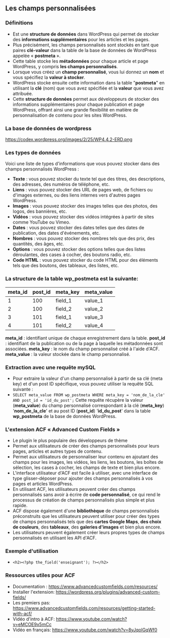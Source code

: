 ## Les champs personnalisées

### Définitions

- Est une **structure de données** dans WordPress qui permet de stocker des **informations supplémentaires** pour les articles et les pages.
- Plus précisément, les champs personnalisés sont stockés en tant que paires **clé-valeur** dans la table de la base de données de WordPress appelée « **postmeta** ».
- Cette table stocke les **métadonnées** pour chaque article et page WordPress, y compris **les champs personnalisés**.
- Lorsque vous créez un **champ personnalisé**, vous lui donnez un **nom** et vous spécifiez la **valeur à stocker**.
- WordPress stocke ensuite cette information dans la table "**postmeta**" en utilisant la **clé** (nom) que vous avez spécifiée et la **valeur** que vous avez attribuée.
- Cette **structure de données** permet aux développeurs de stocker des informations supplémentaires pour chaque publication et page WordPress, offrant ainsi une grande flexibilité en matière de personnalisation de contenu pour les sites WordPress.


### La base de données de wordpress
https://codex.wordpress.org/images/2/25/WP4.4.2-ERD.png

### Les types de données

Voici une liste de types d'informations que vous pouvez stocker dans des champs personnalisés WordPress :

- **Texte** : vous pouvez stocker du texte tel que des titres, des descriptions, des adresses, des numéros de téléphone, etc.
- **Liens** : vous pouvez stocker des URL de pages web, de fichiers ou d'images externes, ou des liens internes vers d'autres pages WordPress.
- **Images** : vous pouvez stocker des images telles que des photos, des logos, des bannières, etc.
- **Vidéos** : vous pouvez stocker des vidéos intégrées à partir de sites comme YouTube ou Vimeo.
- **Dates** : vous pouvez stocker des dates telles que des dates de publication, des dates d'événements, etc.
- **Nombres** : vous pouvez stocker des nombres tels que des prix, des quantités, des âges, etc.
- **Options** : vous pouvez stocker des options telles que des listes déroulantes, des cases à cocher, des boutons radio, etc.
- **Code HTML** : vous pouvez stocker du code HTML pour des éléments tels que des boutons, des tableaux, des listes, etc.

### La structure de la table wp_postmeta est la suivante:

| meta_id | post_id | meta_key | meta_value |
| ------- | ------- | -------- | ---------- |
| 1       | 100     | field_1  | value_1    |
| 2       | 100     | field_2  | value_2    |
| 3       | 101     | field_1  | value_3    |
| 4       | 101     | field_2  | value_4    |

**meta_id** : identifiant unique de chaque enregistrement dans la table.
**post_id** : identifiant de la publication ou de la page à laquelle les métadonnées sont associées.
**meta_key** : le nom du champ personnalisé créé à l'aide d'ACF.
**meta_value** : la valeur stockée dans le champ personnalisé.

### Extraction avec une requête mySQL

- Pour extraire la valeur d'un champ personnalisé à partir de sa clé (meta key) et d'un post ID spécifique, vous pouvez utiliser la requête SQL suivante :
- `SELECT meta_value FROM wp_postmeta WHERE meta_key = 'nom_de_la_cle' AND post_id = 'id_du_post';`
  Cette requête récupère la valeur (**meta_value**) du champ personnalisé correspondant à la clé (**meta_key**) '**nom_de_la_cle**' et au post ID (**post_id**) '**id_du_post**' dans la table **wp_postmeta** de la base de données WordPress.

### L'extension ACF « Advanced Custom Fields »

- Le plugin le plus populaire des développeurs de thème
- Permet aux utilisateurs de créer des champs personnalisés pour leurs pages, articles et autres types de contenu.
- Permet aux utilisateurs de personnaliser leur contenu en ajoutant des champs pour les images, les vidéos, les liens, les boutons, les boîtes de sélection, les cases à cocher, les champs de texte et bien plus encore.
- L'interface utilisateur d'ACF est facile à utiliser, avec une interface de type glisser-déposer pour ajouter des champs personnalisés à vos pages et articles WordPress.
- En utilisant ACF, les utilisateurs peuvent créer des champs personnalisés sans avoir à écrire de **code personnalisé**, ce qui rend le processus de création de champs personnalisés plus simple et plus rapide.
- ACF dispose également d'une **bibliothèque** de champs personnalisés préconstruits que les utilisateurs peuvent utiliser pour créer des types de champs personnalisés tels que des **cartes Google Maps**, **des choix de couleurs**, des **tableaux**, des **galeries d'images** et bien plus encore.
- Les utilisateurs peuvent également créer leurs propres types de champs personnalisés en utilisant les API d'ACF.

### Exemple d'utilisation

- `<h2><?php the_field('enseignant'); ?></h2>`

### Ressources utiles pour ACF

- Documentation : https://www.advancedcustomfields.com/resources/
- Installer l'extension: https://wordpress.org/plugins/advanced-custom-fields/
- Les premiers pas: https://www.advancedcustomfields.com/resources/getting-started-with-acf/
- Vidéo d'intro à ACF: https://www.youtube.com/watch?v=eMCOE9x5mCc
- Vidéo en français: https://www.youtube.com/watch?v=8yJqolGqWf0
